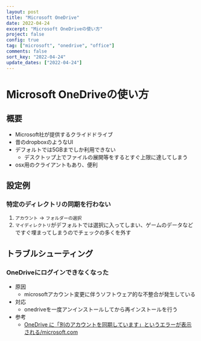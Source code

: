 ```yaml
---
layout: post
title: "Microsoft OneDrive"
date: 2022-04-24
excerpt: "Microsoft OneDriveの使い方"
project: false
config: true
tag: ["microsoft", "onedrive", "office"]
comments: false
sort_key: "2022-04-24"
update_dates: ["2022-04-24"]
---
```


# Microsoft OneDriveの使い方

## 概要
 - Microsoft社が提供するクライドドライブ
 - 昔のdropboxのようなUI
 - デフォルトでは5GBまでしか利用できない
   - デスクトップ上でファイルの展開等をするとすぐ上限に達してしまう
 - osx用のクライアントもあり、便利

## 設定例

### 特定のディレクトリの同期を行わない
 1. `アカウント` -> `フォルダーの選択`
 2. `マイディレクトリ`がデフォルトでは選択に入ってしまい、ゲームのデータなどですぐ埋まってしまうのでチェックの多くを外す

## トラブルシューティング

### OneDriveにログインできなくなった
 - 原因
   - microsoftアカウント変更に伴うソフトウェア的な不整合が発生している
 - 対応
   - onedriveを一度アンインストールしてから再インストールを行う
 - 参考
   - [OneDrive に「別のアカウントを同期しています」というエラーが表示される/microsoft.com](https://support.microsoft.com/ja-jp/office/onedrive-%E3%81%AB-%E5%88%A5%E3%81%AE%E3%82%A2%E3%82%AB%E3%82%A6%E3%83%B3%E3%83%88%E3%82%92%E5%90%8C%E6%9C%9F%E3%81%97%E3%81%A6%E3%81%84%E3%81%BE%E3%81%99-%E3%81%A8%E3%81%84%E3%81%86%E3%82%A8%E3%83%A9%E3%83%BC%E3%81%8C%E8%A1%A8%E7%A4%BA%E3%81%95%E3%82%8C%E3%82%8B-88e73727-8b99-40ce-9229-0c5b173953dd)
